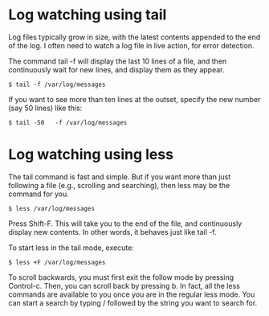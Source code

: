 Log watching using tail
=======================

Log files typically grow in size, with the latest contents appended to the end of the log. I often need to watch a log file in live action, for error detection.

The command tail -f will display the last 10 lines of a file, and then continuously wait for new lines, and display them as they appear.

```
$ tail -f /var/log/messages
```

If you want to see more than ten lines at the outset, specify the new number (say 50 lines) like this:

```
$ tail -50   -f /var/log/messages
```

Log watching using less
=======================

The tail command is fast and simple. But if you want more than just following a file (e.g., scrolling and searching), then less may be the command for you.

```
$ less /var/log/messages
```

Press Shift-F. This will take you to the end of the file, and continuously display new contents. In other words, it behaves just like tail -f.

To start less in the tail mode, execute:

```
$ less +F /var/log/messages
```

To scroll backwards, you must first exit the follow mode by pressing Control-c. Then, you can scroll back by pressing b. In fact, all the less commands are available to you once you are in the regular less mode. You can start a search by typing / followed by the string you want to search for.
